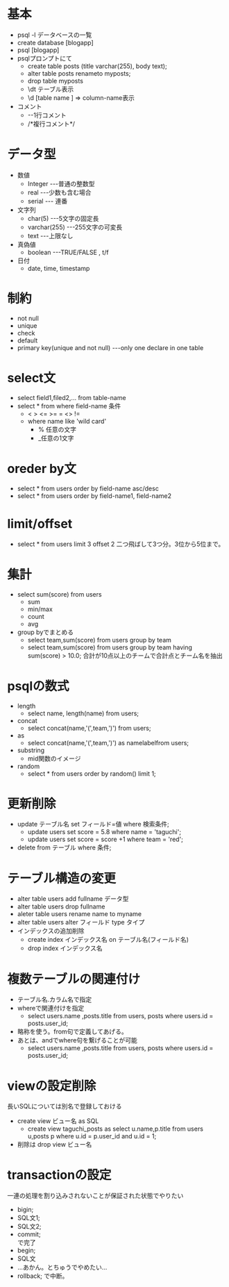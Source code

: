# 基本
- psql -l データベースの一覧
- create database [blogapp]
- psql [blogapp]
- psqlプロンプトにて
  - create table posts (title varchar(255), body text);
  - alter table posts renameto myposts;
  - drop table myposts
  - \dt テーブル表示
  - \d [table name ] => column-name表示
- コメント
  - --1行コメント
  - /\*複行コメント\*/

# データ型
- 数値
  - Integer ---普通の整数型
  - real ---少数も含む場合
  - serial --- 連番
- 文字列
  - char(5) ---5文字の固定長
  - varchar(255) ---255文字の可変長
  - text ---上限なし
- 真偽値
  - boolean ---TRUE/FALSE , t/f
- 日付
  - date, time, timestamp
# 制約
- not null
- unique
- check
- default
- primary key(unique and not null) ---only one declare in one table

# select文
- select field1,filed2,... from table-name
- select * from where field-name 条件
  - < > <= >= = <> !=
  - where name like 'wild card'
    - % 任意の文字
    - \_任意の1文字 
# oreder by文
- select * from users order by field-name asc/desc
- select * from users order by field-name1, field-name2
# limit/offset
- select * from users limit 3 offset 2 二つ飛ばして3つ分。3位から5位まで。
# 集計
- select sum(score) from users
  - sum
  - min/max
  - count
  - avg
- group byでまとめる
  - select team,sum(score) from users group by team
  - select team,sum(score) from users group by team having sum(score) > 10.0; 合計が10点以上のチームで合計点とチーム名を抽出
# psqlの数式
- length
  - select name, length(name) from users;
- concat
  - select concat(name,'(',team,')') from users;
- as
  - select concat(name,'(',team,')') as namelabelfrom users;
- substring
  - mid関数のイメージ
- random
  - select * from users order by random() limit 1;

# 更新削除
- update テーブル名 set フィールド=値 where 検索条件;
  - update users set score = 5.8 where name = 'taguchi';
  - update users set score = score +1 where team = 'red';
- delete from テーブル where 条件;
# テーブル構造の変更
  - alter table users add fullname データ型
  - alter table users drop fullname
  - aleter table users rename name to myname
  - alter table users alter フィールド type タイプ
  - インデックスの追加削除
    - create index インデックス名 on テーブル名(フィールド名)
    - drop index  インデックス名
# 複数テーブルの関連付け
  - テーブル名.カラム名で指定
  - whereで関連付けを指定
    - select users.name ,posts.title from users, posts where users.id = posts.user\_id;
  - 略称を使う。from句で定義してあげる。
  - あとは、andでwhere句を繋げることが可能
    - select users.name ,posts.title from users, posts where users.id = posts.user_id;
# viewの設定削除
長いSQLについては別名で登録しておける
  - create view ビュー名 as SQL
    - create view taguchi_posts as select u.name,p.title from users u,posts p where u.id = p.user_id and u.id = 1;
  - 削除は drop view ビュー名
# transactionの設定
一連の処理を割り込みされないことが保証された状態でやりたい
- bigin;
- SQL文1;
- SQL文2;
- commit;  
で完了  
- begin;
- SQL文
- ...あかん。とちゅうでやめたい...
- rollback;
で中断。
